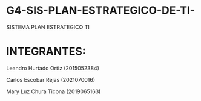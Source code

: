 # G4-SIS-PLAN-ESTRATEGICO-DE-TI-
SISTEMA PLAN ESTRATEGICO TI

# INTEGRANTES:

Leandro Hurtado Ortiz (2015052384)

Carlos Escobar Rejas  (2021070016)

Mary Luz Chura Ticona (2019065163)

